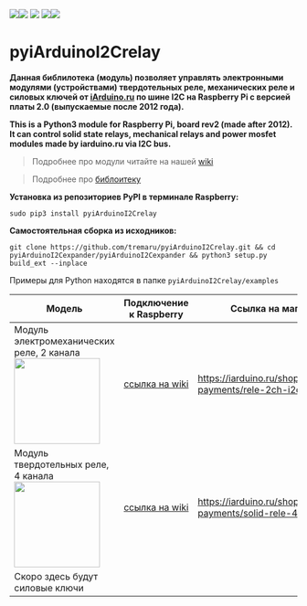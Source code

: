 [![](https://iarduino.ru/img/logo.svg)](https://iarduino.ru)[![](https://wiki.iarduino.ru/img/git-shop.svg?3)](https://iarduino.ru) [![](https://wiki.iarduino.ru/img/git-wiki.svg?2)](https://wiki.iarduino.ru) [![](https://wiki.iarduino.ru/img/git-lesson.svg?2)](https://lesson.iarduino.ru)[![](https://wiki.iarduino.ru/img/git-forum.svg?2)](http://forum.trema.ru)

# pyiArduinoI2Crelay

**Данная библилотека (модуль) позволяет управлять электронными модулями (устройствами) твердотельных реле, механических реле и силовых ключей от [iArduino.ru](https://iarduino.ru) по шине I2C на Raspberry Pi c версией платы 2.0 (выпускаемые после 2012 года).**


**This is a Python3 module for Raspberry Pi, board rev2 (made after 2012). It can control solid state relays, mechanical relays and power mosfet modules made by iarduino.ru via I2C bus.**

> Подробнее про модули читайте на нашей [wiki](https://wiki.iarduino.ru)

> Подробнее про [библоитеку](https://iarduino.ru/file/514.html)

**Установка из репозиториев PyPI в терминале Raspberry:**

`sudo pip3 install pyiArduinoI2Crelay`

**Самостоятельная сборка из исходников:**

`git clone https://github.com/tremaru/pyiArduinoI2Crelay.git && cd pyiArduinoI2Cexpander/pyiArduinoI2Cexpander && python3 setup.py build_ext --inplace`

Примеры для Python находятся в папке `pyiArduinoI2Crelay/examples`


| Модель | Подключение к Raspberry| Ссылка на магазин |
|--|--|--|
| Модуль электромеханических реле, 2 канала <img src="https://wiki.iarduino.ru/img/resources/1157/1157.svg" width="150px"></img>| [ссылка на wiki](https://wiki.iarduino.ru/page/rele-2ch-i2c-raspberry/) | https://iarduino.ru/shop/Expansion-payments/rele-2ch-i2c.html |
| Модуль твердотельных реле, 4 канала <img src="https://wiki.iarduino.ru/img/resources/1158/1158.svg" width="150px"></img>| [ссылка на wiki](https://wiki.iarduino.ru/page/solid-rele-4ch-i2c-raspberry/) | https://iarduino.ru/shop/Expansion-payments/solid-rele-4ch-i2c.html |
| Скоро здесь будут силовые ключи |  |


